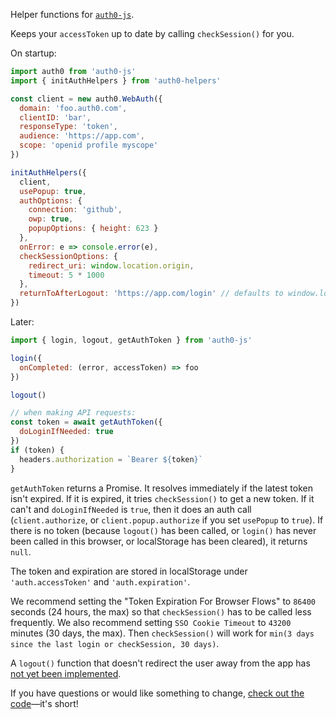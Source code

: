 Helper functions for [`auth0-js`](https://www.npmjs.com/package/auth0-js).

Keeps your `accessToken` up to date by calling `checkSession()` for you.

On startup:

```js
import auth0 from 'auth0-js'
import { initAuthHelpers } from 'auth0-helpers'

const client = new auth0.WebAuth({
  domain: 'foo.auth0.com',
  clientID: 'bar',
  responseType: 'token',
  audience: 'https://app.com',
  scope: 'openid profile myscope'
})

initAuthHelpers({
  client,
  usePopup: true,
  authOptions: {
    connection: 'github',
    owp: true,
    popupOptions: { height: 623 }
  },
  onError: e => console.error(e),
  checkSessionOptions: {
    redirect_uri: window.location.origin,
    timeout: 5 * 1000
  },
  returnToAfterLogout: 'https://app.com/login' // defaults to window.location.origin
})
```

Later:

```js
import { login, logout, getAuthToken } from 'auth0-js'

login({
  onCompleted: (error, accessToken) => foo
})

logout()

// when making API requests:
const token = await getAuthToken({
  doLoginIfNeeded: true
})
if (token) {
  headers.authorization = `Bearer ${token}`
}
```

`getAuthToken` returns a Promise. It resolves immediately if the latest token isn't expired. If it is expired, it tries `checkSession()` to get a new token. If it can't and `doLoginIfNeeded` is `true`, then it does an auth call (`client.authorize`, or `client.popup.authorize` if you set `usePopup` to `true`). If there is no token (because `logout()` has been called, or `login()` has never been called in this browser, or localStorage has been cleared), it returns `null`.

The token and expiration are stored in localStorage under `'auth.accessToken'` and `'auth.expiration'`.

We recommend setting the "Token Expiration For Browser Flows" to `86400` seconds (24 hours, the max) so that `checkSession()` has to be called less frequently. We also recommend setting `SSO Cookie Timeout` to `43200` minutes (30 days, the max). Then `checkSession()` will work for `min(3 days since the last login or checkSession, 30 days)`.

A `logout()` function that doesn't redirect the user away from the app has [not yet been implemented](https://github.com/auth0/auth0.js/issues/618).

If you have questions or would like something to change, [check out the code](https://github.com/lorensr/auth0-helpers/blob/master/index.js)—it's short!
